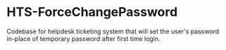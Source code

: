 # HTS-ForceChangePassword
Codebase for helpdesk ticketing system that will set the user's password in-place of temporary password after first time login.

